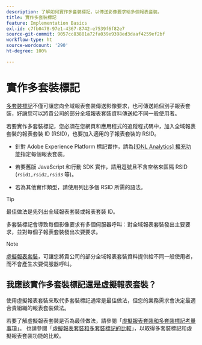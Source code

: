 ```yaml
---
description: 了解如何實作多套裝標記，以傳送影像要求給多個報表套裝。
title: 實作多套裝標記
feature: Implementation Basics
exl-id: c7fb0478-97e1-4367-8742-e7539f6f82e7
source-git-commit: 9057cc83881a72fa039e9398ed3daaf4259ef2bf
workflow-type: ht
source-wordcount: '290'
ht-degree: 100%

---
```


# 實作多套裝標記

[多套裝標記](/help/admin/admin/c-manage-report-suites/rollup-report-suite.md)不僅可讓您向全域報表套裝傳送影像要求，也可傳送給個別子報表套裝，好讓您可以將貴公司的部分全域報表套裝資料傳送給不同一般使用者。

若要實作多套裝標記，您必須在您網頁和應用程式的追蹤程式碼中，加入全域報表套裝的報表套裝 ID (RSID)，也要加入適用的子報表套裝的 RSID。

* 針對 Adobe Experience Platform 標記實作，請為[[!DNL Analytics] 擴充功能](https://experienceleague.adobe.com/docs/experience-platform/tags/extensions/adobe/analytics/overview.html)指定每個報表套裝。

* 若要舊版 JavaScript 和行動 SDK 實作，請用逗號且不含空格來區隔 RSID (`rsid1,rsid2,rsid3` 等)。

* 若為其他實作類型，請使用列出多個 RSID 所需的語法。

>[!TIP]
>
> 最佳做法是先列出全域報表套裝或報表套裝 ID。

多套裝標記會導致每個影像要求有多個伺服器呼叫：對全域報表套裝發出主要要求，並對每個子報表套裝發出次要要求。

>[!NOTE]
>
> [虛擬報表套裝](/help/components/vrs/vrs-about.md)，可讓您將貴公司的部分全域報表套裝資料提供給不同一般使用者，而不會產生次要伺服器呼叫。

## 我應該實作多套裝標記還是虛擬報表套裝？

使用虛擬報表套裝來取代多套裝標記通常是最佳做法，但您的業務需求會決定最適合貴組織的報表套裝做法。

若要了解虛擬報表套裝是否為最佳做法，請參閱「[虛擬報表套裝和多套裝標記考量事項](/help/components/vrs/vrs-considerations.md)」。 也請參閱「[虛擬報表套裝和多套裝標記的比較](/help/components/vrs/vrs-about.md#section_317E4D21CCD74BC38166D2F57D214F78)」，以取得多套裝標記和虛擬報表套裝功能的比較。
